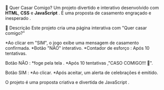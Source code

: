 💍 Quer Casar Comigo?
Um projeto divertido e interativo desenvolvido com **HTML**, **CSS** e **JavaScript** .
É uma proposta de casamento engraçado e inesperado .

📜 Descrição
Este projeto cria uma página interativa com "Quer casar comigo?"

*Ao clicar em "SIM", o jogo exibe uma mensagem de casamento confirmada.
*Botão "NÃO" interativo.
*Contador de esforço : Após 10 tentativas.
  
   Botão NÃO :
*foge pela tela .
*Após 10 tentativas ,"CASO COMIGO!!! 💖".

   Botão SIM :
*Ao clicar.
*Após aceitar, um alerta de celebrações é emitido.

O projeto é uma proposta criativa e divertida de JavaScript .
